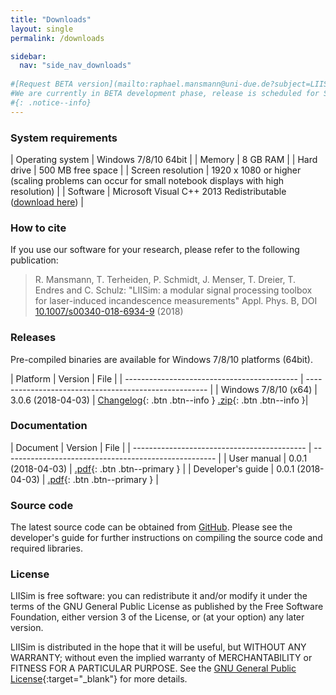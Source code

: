 ```yaml
---
title: "Downloads"
layout: single
permalink: /downloads

sidebar:
  nav: "side_nav_downloads"
  
#[Request BETA version](mailto:raphael.mansmann@uni-due.de?subject=LIISim%20BETA%20request%20&body=Hi%20Raphael%2C%0A%0Aplease%20send%20me%20a%20BETA%20version%20of%20LIISim%20for%20testing.){: .btn .btn--info }
#We are currently in BETA development phase, release is scheduled for Spring 2018. Please feel free to request a BETA release for testing purposes.
#{: .notice--info} 
---
```


### System requirements 

| Operating system                            | Windows 7/8/10 64bit |
| Memory	| 8 GB RAM |
| Hard drive | 500 MB free space |
| Screen resolution | 1920 x 1080 or higher (scaling problems can occur for small notebook displays with high resolution) |
| Software | Microsoft Visual C++ 2013 Redistributable (<a href="https://www.microsoft.com/en-us/download/details.aspx?id=40784" target="_blank">download here</a>) |

### How to cite  

If you use our software for your research, please refer to the following publication:
> R. Mansmann, T. Terheiden, P. Schmidt, J. Menser, T. Dreier, T. Endres and C. Schulz: \"LIISim: a modular signal processing toolbox for laser-induced incandescence measurements\"
> Appl. Phys. B, DOI <a href="https://doi.org/10.1007/s00340-018-6934-9" target="_blank">10.1007/s00340-018-6934-9</a> (2018)   
 
### Releases          
Pre-compiled binaries are available for Windows 7/8/10 platforms (64bit). 

| Platform | Version | File |
| ------------------------------------------- | ----------------------------------------------------- |
| Windows 7/8/10 (x64) | 3.0.6  (2018-04-03) | [Changelog](https://github.com/LIISim/LIISim3/releases/tag/v3.0.6){: .btn .btn--info } [.zip](https://github.com/LIISim/LIISim3/releases/download/v3.0.6/LIISim_3.0.6_2018-04-03_win_x64.zip){: .btn .btn--info }|

                           
### Documentation

| Document | Version | File |
| ------------------------------------------- | ----------------------------------------------------- |
| User manual | 0.0.1 (2018-04-03) | [.pdf](https://github.com/LIISim/LIISim3/releases/download/v3.0.6/LIISim3_UserGuide_3.0.6.pdf){: .btn .btn--primary } |
| Developer's guide | 0.0.1 (2018-04-03) | [.pdf](https://github.com/LIISim/LIISim3/releases/download/v3.0.6/LIISim3_DeveloperGuide_3.0.6.pdf){: .btn .btn--primary } |


### Source code
The latest source code can be obtained from <a href="https://www.github.com/LIISim/LIISim3" target="_blank">GitHub</a>. Please see the developer's guide for further instructions on compiling the source code and required libraries.
            


                                

### License
LIISim is free software: you can redistribute it and/or modify it under the terms 
of the GNU General Public License as published by the Free Software Foundation, 
either version 3 of the License, or (at your option) any later version.

LIISim is distributed in the hope that it will be useful, but WITHOUT ANY WARRANTY; 
without even the implied warranty of MERCHANTABILITY or FITNESS FOR A PARTICULAR PURPOSE. 
See the [GNU General Public License](http://www.gnu.org/licenses/){:target="_blank"}  for more details.